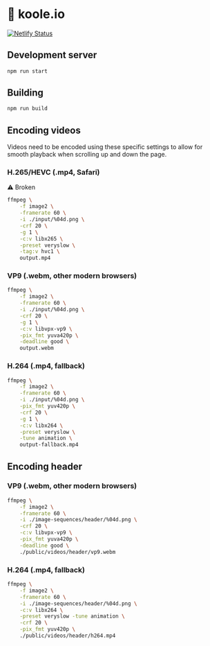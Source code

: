 # 🌆 koole.io

[![Netlify Status](https://api.netlify.com/api/v1/badges/53c4250f-6710-4ec3-a45a-742777aa5d10/deploy-status)](https://app.netlify.com/sites/koole-io/deploys)

## Development server

```sh
npm run start
```

## Building

```sh
npm run build
```

## Encoding videos

Videos need to be encoded using these specific settings to allow for smooth playback
when scrolling up and down the page.

### H.265/HEVC (.mp4, Safari)

⚠️ Broken

```sh
ffmpeg \
    -f image2 \
    -framerate 60 \
    -i ./input/%04d.png \
    -crf 20 \
    -g 1 \
    -c:v libx265 \
    -preset veryslow \
    -tag:v hvc1 \
    output.mp4
```

### VP9 (.webm, other modern browsers)

```sh
ffmpeg \
    -f image2 \
    -framerate 60 \
    -i ./input/%04d.png \
    -crf 20 \
    -g 1 \
    -c:v libvpx-vp9 \
    -pix_fmt yuva420p \
    -deadline good \
    output.webm
```

### H.264 (.mp4, fallback)

```sh
ffmpeg \
    -f image2 \
    -framerate 60 \
    -i ./input/%04d.png \
    -pix_fmt yuv420p \
    -crf 20 \
    -g 1 \
    -c:v libx264 \
    -preset veryslow \
    -tune animation \
    output-fallback.mp4
```


## Encoding header

### VP9 (.webm, other modern browsers)

```sh
ffmpeg \
    -f image2 \
    -framerate 60 \
    -i ./image-sequences/header/%04d.png \
    -crf 20 \
    -c:v libvpx-vp9 \
    -pix_fmt yuva420p \
    -deadline good \
    ./public/videos/header/vp9.webm
```

### H.264 (.mp4, fallback)

```sh
ffmpeg \
    -f image2 \
    -framerate 60 \
    -i ./image-sequences/header/%04d.png \
    -c:v libx264 \
    -preset veryslow -tune animation \
    -crf 20 \
    -pix_fmt yuv420p \
    ./public/videos/header/h264.mp4
```